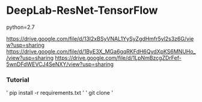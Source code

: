 # DeepLab-ResNet-TensorFlow

python=2.7

https://drive.google.com/file/d/13I2xBSyVNAL1YySyZgdHmfr5yl2s3z6G/view?usp=sharing
https://drive.google.com/file/d/1ByE3X_MGa6gqRKFdH6QydXpKS6MNUHo_/view?usp=sharing
https://drive.google.com/file/d/1LpNmBzcgZDrFef-5wnDFdWEVCJ4SeNXY/view?usp=sharing

### Tutorial
' pip install -r requirements.txt '
' git clone '
